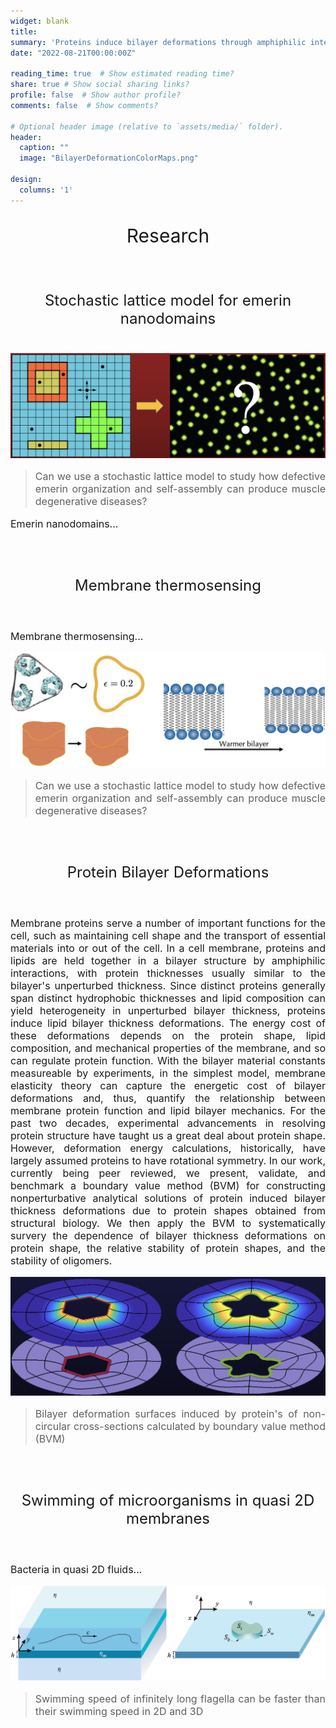 ```yaml
---
widget: blank
title:
summary: 'Proteins induce bilayer deformations through amphiphilic interactions'
date: "2022-08-21T00:00:00Z"

reading_time: true  # Show estimated reading time?
share: true # Show social sharing links?
profile: false  # Show author profile?
comments: false  # Show comments?

# Optional header image (relative to `assets/media/` folder).
header:
  caption: ""
  image: "BilayerDeformationColorMaps.png"

design:
  columns: '1'
---
```

<center><p style="font-size: 30px">Research</p></center><br>

<center><p style="font-size: 24px">Stochastic lattice model for emerin nanodomains</p></center><br>
<img src="StochasticLatticeModel_ProteinDomains.png">

> <p style="font-size: 16px" align="justify">Can we use a stochastic lattice model to study how defective emerin organization and self-assembly can produce muscle degenerative diseases?</p>

<p style="font-size: 16px" align="justify">Emerin nanodomains...<br></p>

<br><br>

<center><p style="font-size: 24px">Membrane thermosensing</p></center><br>

<p style="font-size: 16px" align="justify">Membrane thermosensing...<br></p>

<img src="thermosensing_cover.png">

> <p style="font-size: 16px" align="justify">Can we use a stochastic lattice model to study how defective emerin organization and self-assembly can produce muscle degenerative diseases?</p>

<br><br>

<center><p style="font-size: 24px">Protein Bilayer Deformations</p></center><br>

<p style="font-size: 16px" align="justify">Membrane proteins serve a number of important functions for the cell, such as maintaining cell shape and the transport of essential materials into or out of the cell. In a cell membrane, proteins and lipids are held together in a bilayer structure by amphiphilic interactions, with protein thicknesses usually similar to the bilayer's unperturbed thickness. Since distinct proteins generally span distinct hydrophobic thicknesses and lipid composition can yield heterogeneity in unperturbed bilayer thickness, proteins induce lipid bilayer thickness deformations. The energy cost of these deformations depends on the protein shape, lipid composition, and mechanical properties of the membrane, and so can regulate protein function. With the bilayer material constants measureable by experiments, in the simplest model, membrane elasticity theory can capture the energetic cost of bilayer deformations and, thus, quantify the relationship between membrane protein function and lipid bilayer mechanics. For the past two decades, experimental advancements in resolving protein structure have taught us a great deal about protein shape. However, deformation energy calculations, historically, have largely assumed proteins to have rotational symmetry. In our work, currently being peer reviewed, we present, validate, and benchmark a boundary value method (BVM) for constructing nonperturbative analytical solutions of protein induced bilayer thickness deformations due to protein shapes obtained from structural biology. We then apply the BVM to systematically survery the dependence of bilayer thickness deformations on protein shape, the relative stability of protein shapes, and the stability of oligomers.<br></p>
<img src="BilayerDeformationColorMaps.png">

> <p style="font-size: 16px" align="justify">Bilayer deformation surfaces induced by protein's of non-circular cross-sections calculated by boundary value method (BVM)</p>

<br><br>

<center><p style="font-size: 24px">Swimming of microorganisms in quasi 2D membranes</p></center><br>

<p style="font-size: 16px" align="justify">Bacteria in quasi 2D fluids...<br></p>
<img src="swimmers_in_quasi2D.png">

> <p style="font-size: 16px" align="justify">Swimming speed of infinitely long flagella can be faster than their swimming speed in 2D and 3D </p>
